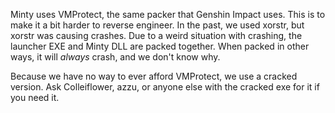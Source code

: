 Minty uses VMProtect, the same packer that Genshin Impact uses. This is to make it a bit harder to reverse engineer. In the past, we used xorstr, but xorstr was causing crashes. Due to a weird situation with crashing, the launcher EXE and Minty DLL are packed together. When packed in other ways, it will *always* crash, and we don't know why.

Because we have no way to ever afford VMProtect, we use a cracked version. Ask Colleiflower, azzu, or anyone else with the cracked exe for it if you need it.